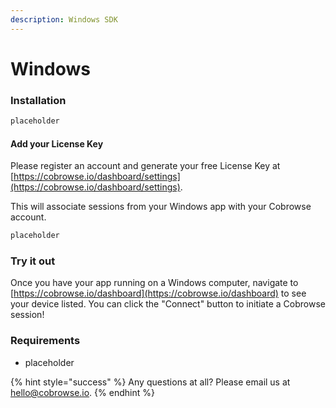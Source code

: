 ```yaml
---
description: Windows SDK
---
```


# Windows

### Installation

```csharp
placeholder
```

#### Add your License Key

Please register an account and generate your free License Key at [https://cobrowse.io/dashboard/settings](https://cobrowse.io/dashboard/settings).

This will associate sessions from your Windows app with your Cobrowse account.

```csharp
placeholder
```

### Try it out

Once you have your app running on a Windows computer, navigate to [https://cobrowse.io/dashboard](https://cobrowse.io/dashboard) to see your device listed. You can click the "Connect" button to initiate a Cobrowse session!

### Requirements

* placeholder

{% hint style="success" %}
Any questions at all? Please email us at [hello@cobrowse.io](mailto:hello@cobrowse.io).
{% endhint %}

